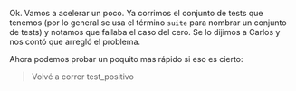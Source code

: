 Ok. Vamos a acelerar un poco. Ya corrimos el conjunto de tests que tenemos (por lo general se usa el término `suite` para nombrar un conjunto de tests) y notamos que fallaba el caso del cero. Se lo dijimos a Carlos y nos contó que arregló el problema.

Ahora podemos probar un poquito mas rápido si eso es cierto: 

> Volvé a correr test_positivo
